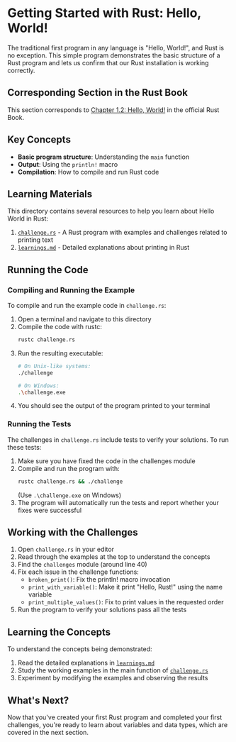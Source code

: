 # Getting Started with Rust: Hello, World!

The traditional first program in any language is "Hello, World!", and Rust is no exception. This simple program demonstrates the basic structure of a Rust program and lets us confirm that our Rust installation is working correctly.

## Corresponding Section in the Rust Book

This section corresponds to [Chapter 1.2: Hello, World!](https://doc.rust-lang.org/book/ch01-02-hello-world.html) in the official Rust Book.

## Key Concepts

- **Basic program structure**: Understanding the `main` function
- **Output**: Using the `println!` macro
- **Compilation**: How to compile and run Rust code

## Learning Materials

This directory contains several resources to help you learn about Hello World in Rust:

1. [`challenge.rs`](./challenge.rs) - A Rust program with examples and challenges related to printing text
2. [`learnings.md`](./learnings.md) - Detailed explanations about printing in Rust

## Running the Code

### Compiling and Running the Example

To compile and run the example code in `challenge.rs`:

1. Open a terminal and navigate to this directory
2. Compile the code with rustc:
   ```bash
   rustc challenge.rs
   ```
3. Run the resulting executable:
   ```bash
   # On Unix-like systems:
   ./challenge

   # On Windows:
   .\challenge.exe
   ```
4. You should see the output of the program printed to your terminal

### Running the Tests

The challenges in `challenge.rs` include tests to verify your solutions. To run these tests:

1. Make sure you have fixed the code in the challenges module
2. Compile and run the program with:
   ```bash
   rustc challenge.rs && ./challenge
   ```
   (Use `.\challenge.exe` on Windows)
3. The program will automatically run the tests and report whether your fixes were successful

## Working with the Challenges

1. Open `challenge.rs` in your editor
2. Read through the examples at the top to understand the concepts
3. Find the `challenges` module (around line 40)
4. Fix each issue in the challenge functions:
   - `broken_print()`: Fix the println! macro invocation
   - `print_with_variable()`: Make it print "Hello, Rust!" using the name variable
   - `print_multiple_values()`: Fix to print values in the requested order
5. Run the program to verify your solutions pass all the tests

## Learning the Concepts

To understand the concepts being demonstrated:

1. Read the detailed explanations in [`learnings.md`](./learnings.md)
2. Study the working examples in the main function of [`challenge.rs`](./challenge.rs)
3. Experiment by modifying the examples and observing the results

## What's Next?

Now that you've created your first Rust program and completed your first challenges, you're ready to learn about variables and data types, which are covered in the next section.